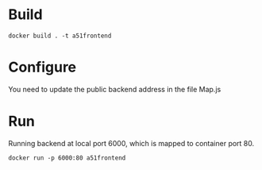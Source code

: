 # Build

```
docker build . -t a51frontend
```

# Configure

You need to update the public backend address in the file Map.js

# Run

Running backend at local port 6000, which is mapped to container port 80.
```
docker run -p 6000:80 a51frontend
```